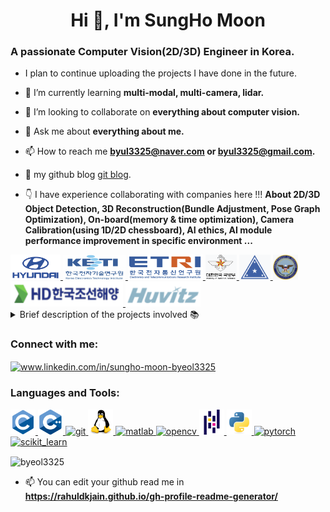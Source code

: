 <h1 align="center">Hi 👋, I'm SungHo Moon</h1>
<h3 align="left">A passionate Computer Vision(2D/3D) Engineer in Korea.</h3>

- I plan to continue uploading the projects I have done in the future.

- 🌱 I’m currently learning **multi-modal, multi-camera, lidar.**

- 👯 I’m looking to collaborate on **everything about computer vision.**

- 💬 Ask me about **everything about me.**

- 📫 How to reach me **byul3325@naver.com or byul3325@gmail.com.**

- 🙊	my github blog [git blog](https://byeol3325.github.io/).

- 👇 I have experience collaborating with companies here !!! **About 2D/3D Object Detection, 3D Reconstruction(Bundle Adjustment, Pose Graph Optimization), On-board(memory & time optimization), Camera Calibration(using 1D/2D chessboard), AI ethics, AI module performance improvement in specific environment ...**
<a href="https://www.hyundai.com/" target="_blank" rel="noreferrer">
  <img src="imgs/hyundai_motor_company.png" alt="Hyundai Motor Company" width="80" height="40"/>
</a> <a href="https://www.keti.re.kr/main/main.php" target="_blank" rel="noreferrer"> <img src="imgs/keti.png" alt="KETI" width="100" height="40"/> </a> <a href="https://www.etri.re.kr/intro.html" target="_blank" rel="noreferrer"> <img src="imgs/etri.png" alt="ETRI" width="120" height="40"/> </a> <a href="https://www.mnd.go.kr/mbshome/mbs/mnd/index.jsp" target="_blank" rel="noreferrer"> <img src="imgs/ministry_of_national_defense.png" alt="Ministry of National Defense" width="50" height="40"/> </a> <a href="https://www.army.mil.kr/sites/army/index.do" target="_blank" rel="noreferrer"> <img src="imgs/headquarters.png" alt="ROKA Headquarters Insignia" width="50" height="40"/> </a> <a href="https://www.defense.gov/" target="_blank" rel="noreferrer"> <img src="imgs/us_dod.png" alt="U.S Department of Defense logo" width="40" height="40"/> </a> <a href="https://www.hdksoe.co.kr/" target="_blank" rel="noreferrer"> <img src="imgs/hd_shipping.png" alt="HD Korea shipbuilding & Offshore Engineering" width="180" height="40"/> </a> <a href="https://www.huvitz.com/" target="_blank" rel="noreferrer"> <img src="imgs/huvitz.png" alt="Huvitz logo" width="120" height="40"/> </a> 


<details>
  <summary>Brief description of the projects involved 📚 </summary>
  
### 1. **3D Building Exterior Reconstruction** (KETI) 📸 (Aug 2020 - Dec 2020)  
- **Goal:** Develop a 3D reconstruction module using monocular images.  
- **Role:** **Lead Researcher (80% contribution)** – Designed and implemented keypoint matching (SIFT/SURF), computed epipolar geometry, estimated camera relationships, and applied PnP & bundle adjustment (BA). Led the development of the full 3D reconstruction pipeline.  
- **Achievement:** Successfully built a 3D reconstruction module that processes monocular images to generate 3D structures.  

---

### 2. **Robust Monocular Camera 3D Object Detection in Various Camera Environments** (Hyundai) 🎯 (Mar 2021 - Jun 2022)  
- **Goal:** Improve the robustness of monocular camera-based 3D object detection, addressing significant performance degradation caused by varying camera environments.  
- **Role:** **Lead Researcher (70% contribution)** – Developed data augmentation techniques to enhance model generalization across different camera angles, identified the root causes of performance degradation, and implemented correction algorithms to mitigate these effects.  
- **Achievement:** Diagnosed key factors affecting model accuracy and significantly improved performance:
  - Accuracy increased from **20% to 80%** for a **3-degree** angle variation.  
  - Accuracy increased from **1% to 50%** for a **5-degree** angle variation.  
  - Research findings contributed to **international patents and publications(CVPRw 2024)**.  

---

### 3. **Development of Car Location and Speed Estimation Module Using CCTV Footage** (ETRI) 🚗📹 (Aug 2022 - Dec 2022)  
- **Goal:** Develop a module capable of estimating vehicle position and speed solely from CCTV video data.  
- **Role:** **Lead Researcher (80% contribution)** – Engineered road detection and image warping algorithms, developed vehicle speed estimation methods, and optimized overall system performance.  
- **Achievement:** Achieved **over 90% accuracy** in vehicle speed estimation on the target dataset.  

---

4. Miltitary Scientific Surveillance System(육군본부) - 23.03 ~ 23.09
- Performance Enhancement Officer (30% contribution)
- 목표 : AI 경계감시시스템 구축을 통해 오탐지/미탐지 감소 및 정탐지 향상
- 역할 : TOD 카메라 정보(카메라로부터 절대 거리 가능)를 활용하여 오탐지를 획기적으로 줄였음
- 성과 : 기존 대비 오탐지를 10% 줄였음

5. AI 무기체계 시험평가 기준 설립(육군본부, 미국방부) - 23.03 ~ 24.06
- AI 시험평가 연구원 (30% contribution)
- Goal : Develop new testing and evaluation standards for AI weapon systems, which differ significantly from traditional weapon systems.
- Role : As an AI Test and Evaluation Researcher, collaborated with the U.S. Department of Defense, coordinated with the Ministry of National Defense, and conducted extensive research on AI weapon systems, including identifying requirements (Contribution 30%).
- Achievements : Established initial standards for the Military Performance Certification Center (including dataset construction, baseline model development, and formulation of various strategies).

6. AI 시험평가 기준 모델 연구개발(육군본부) - 23.10 ~ 24.06
- Lead Researcher (60% contribution)
- Goal : When introducing various AI weapon systems in the Army, create a military learning/test data set and build an AI model that serves as a standard.
- Role : Developed an Auto-Labeler for military datasets, performed data cleansing and construction, and developed a baseline model for performance verification (Contribution 60%).
- Achievements : Established initial standards for the Military Performance Certification Center(including dataset construction, baseline model development, and formulation of various strategies).


7. 프로젝트 이름 찾기(휴비츠) - 24.06 ~ 24.12
- 핵심 개발자 (40% contribution)
- 목표 : 
- 역할 : Multi-Thread와 자료구조 개선을 통한 최적화
- 성과 : 성능 저하 없이 기존 알고리즘 대비 최대 60% 속도 향상

8. 프로젝트 이름 찾기(현대조선해양) - 24.09 ~ 24.11
- 핵심 개발자 (40% contribution)
- 목표 : 
- 역할 : 원형격자 chess board를 통한 camera calibration 모듈 개발
- 성과 : ~(수치 찾아두기)의 정확도로 원형 chess board 활용하는 camera calibration 모듈개발

9. 알약 검출 및 인식(ETRI) - 24.09 ~ 24.12 => 문서 찾아보기
- Lead Researcher (80% contribution)
- 목표 : 
- 역할 : 추가적인 2D 알약 검출 알고리즘 학습없이 알약을 검출하고 어떠한 알약인지 인식하는 알고리즘 개발(Template matching, color 고려, warping 등)
- 성과 : 
  
</details>


  

<h3 align="left">Connect with me:</h3>
<p align="left">
<a href="https://www.linkedin.com/in/sungho-moon-byeol3325" target="blank"><img align="center" src="https://raw.githubusercontent.com/rahuldkjain/github-profile-readme-generator/master/src/images/icons/Social/linked-in-alt.svg" alt="www.linkedin.com/in/sungho-moon-byeol3325" height="30" width="40" /></a>
</p>

<h3 align="left">Languages and Tools:</h3>
<p align="left"> <a href="https://www.cprogramming.com/" target="_blank" rel="noreferrer"> <img src="https://raw.githubusercontent.com/devicons/devicon/master/icons/c/c-original.svg" alt="c" width="40" height="40"/> </a> <a href="https://www.w3schools.com/cpp/" target="_blank" rel="noreferrer"> <img src="https://raw.githubusercontent.com/devicons/devicon/master/icons/cplusplus/cplusplus-original.svg" alt="cplusplus" width="40" height="40"/> </a> <a href="https://git-scm.com/" target="_blank" rel="noreferrer"> <img src="https://www.vectorlogo.zone/logos/git-scm/git-scm-icon.svg" alt="git" width="40" height="40"/> </a> <a href="https://www.linux.org/" target="_blank" rel="noreferrer"> <img src="https://raw.githubusercontent.com/devicons/devicon/master/icons/linux/linux-original.svg" alt="linux" width="40" height="40"/> </a> <a href="https://www.mathworks.com/" target="_blank" rel="noreferrer"> <img src="https://upload.wikimedia.org/wikipedia/commons/2/21/Matlab_Logo.png" alt="matlab" width="40" height="40"/> </a> <a href="https://opencv.org/" target="_blank" rel="noreferrer"> <img src="https://www.vectorlogo.zone/logos/opencv/opencv-icon.svg" alt="opencv" width="40" height="40"/> </a> <a href="https://pandas.pydata.org/" target="_blank" rel="noreferrer"> <img src="https://raw.githubusercontent.com/devicons/devicon/2ae2a900d2f041da66e950e4d48052658d850630/icons/pandas/pandas-original.svg" alt="pandas" width="40" height="40"/> </a> <a href="https://www.python.org" target="_blank" rel="noreferrer"> <img src="https://raw.githubusercontent.com/devicons/devicon/master/icons/python/python-original.svg" alt="python" width="40" height="40"/> </a> <a href="https://pytorch.org/" target="_blank" rel="noreferrer"> <img src="https://www.vectorlogo.zone/logos/pytorch/pytorch-icon.svg" alt="pytorch" width="40" height="40"/> </a> <a href="https://scikit-learn.org/" target="_blank" rel="noreferrer"> <img src="https://upload.wikimedia.org/wikipedia/commons/0/05/Scikit_learn_logo_small.svg" alt="scikit_learn" width="40" height="40"/> </a> </p>

<p><img align="center" src="https://github-readme-stats.vercel.app/api/top-langs?username=byeol3325&show_icons=true&locale=en&layout=compact" alt="byeol3325" /></p>

- 📫 You can edit your github read me in **https://rahuldkjain.github.io/gh-profile-readme-generator/**
